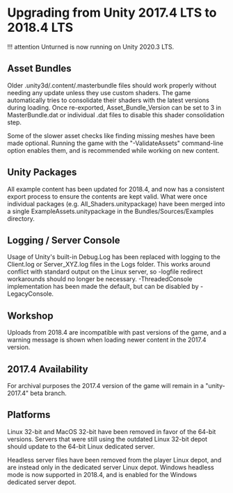 # Upgrading from Unity 2017.4 LTS to 2018.4 LTS

!!! attention
    Unturned is now running on Unity 2020.3 LTS.

## Asset Bundles

Older .unity3d/.content/.masterbundle files should work properly without needing any update unless they use custom shaders. The game automatically tries to consolidate their shaders with the latest versions during loading. Once re-exported, Asset_Bundle_Version can be set to 3 in MasterBundle.dat or individual .dat files to disable this shader consolidation step.

Some of the slower asset checks like finding missing meshes have been made optional. Running the game with the "-ValidateAssets" command-line option enables them, and is recommended while working on new content.

## Unity Packages

All example content has been updated for 2018.4, and now has a consistent export process to ensure the contents are kept valid. What were once individual packages (e.g. All_Shaders.unitypackage) have been merged into a single ExampleAssets.unitypackage in the Bundles/Sources/Examples directory.

## Logging / Server Console

Usage of Unity's built-in Debug.Log has been replaced with logging to the Client.log or Server_XYZ.log files in the Logs folder. This works around conflict with standard output on the Linux server, so -logfile redirect workarounds should no longer be necessary. -ThreadedConsole implementation has been made the default, but can be disabled by -LegacyConsole.

## Workshop

Uploads from 2018.4 are incompatible with past versions of the game, and a warning message is shown when loading newer content in the 2017.4 version.

## 2017.4 Availability

For archival purposes the 2017.4 version of the game will remain in a "unity-2017.4" beta branch.

## Platforms

Linux 32-bit and MacOS 32-bit have been removed in favor of the 64-bit versions. Servers that were still using the outdated Linux 32-bit depot should update to the 64-bit Linux dedicated server.

Headless server files have been removed from the player Linux depot, and are instead only in the dedicated server Linux depot. Windows headless mode is now supported in 2018.4, and is enabled for the Windows dedicated server depot.
